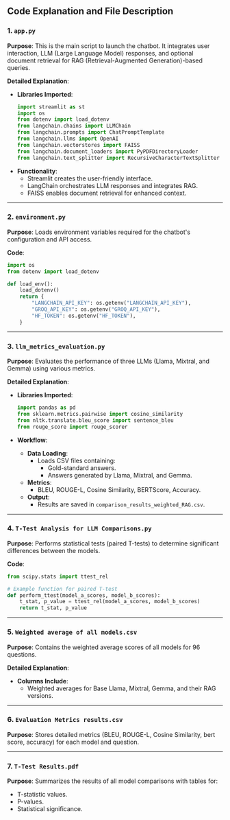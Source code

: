 
## Code Explanation and File Description

### 1. `app.py`
**Purpose**: This is the main script to launch the chatbot. It integrates user interaction, LLM (Large Language Model) responses, and optional document retrieval for RAG (Retrieval-Augmented Generation)-based queries.

**Detailed Explanation**:
- **Libraries Imported**:
  ```python
  import streamlit as st
  import os
  from dotenv import load_dotenv
  from langchain.chains import LLMChain
  from langchain.prompts import ChatPromptTemplate
  from langchain.llms import OpenAI
  from langchain.vectorstores import FAISS
  from langchain.document_loaders import PyPDFDirectoryLoader
  from langchain.text_splitter import RecursiveCharacterTextSplitter
  ```
- **Functionality**:
  - Streamlit creates the user-friendly interface.
  - LangChain orchestrates LLM responses and integrates RAG.
  - FAISS enables document retrieval for enhanced context.

---

### 2. `environment.py`
**Purpose**: Loads environment variables required for the chatbot's configuration and API access.

**Code**:
```python
import os
from dotenv import load_dotenv

def load_env():
    load_dotenv()
    return {
        "LANGCHAIN_API_KEY": os.getenv("LANGCHAIN_API_KEY"),
        "GROQ_API_KEY": os.getenv("GROQ_API_KEY"),
        "HF_TOKEN": os.getenv("HF_TOKEN"),
    }
```

---

### 3. `llm_metrics_evaluation.py`
**Purpose**: Evaluates the performance of three LLMs (Llama, Mixtral, and Gemma) using various metrics.

**Detailed Explanation**:
- **Libraries Imported**:
  ```python
  import pandas as pd
  from sklearn.metrics.pairwise import cosine_similarity
  from nltk.translate.bleu_score import sentence_bleu
  from rouge_score import rouge_scorer
  ```

- **Workflow**:
  - **Data Loading**:
    - Loads CSV files containing:
      - Gold-standard answers.
      - Answers generated by Llama, Mixtral, and Gemma.
  - **Metrics**:
    - BLEU, ROUGE-L, Cosine Similarity, BERTScore, Accuracy.
  - **Output**:
    - Results are saved in `comparison_results_weighted_RAG.csv`.

---

### 4. `T-Test Analysis for LLM Comparisons.py`
**Purpose**: Performs statistical tests (paired T-tests) to determine significant differences between the models.

**Code**:
```python
from scipy.stats import ttest_rel

# Example function for paired T-test
def perform_ttest(model_a_scores, model_b_scores):
    t_stat, p_value = ttest_rel(model_a_scores, model_b_scores)
    return t_stat, p_value
```

---

### 5. `Weighted average of all models.csv`
**Purpose**: Contains the weighted average scores of all models for 96 questions.

**Detailed Explanation**:
- **Columns Include**:
  - Weighted averages for Base Llama, Mixtral, Gemma, and their RAG versions.

---

### 6. `Evaluation Metrics results.csv`
**Purpose**: Stores detailed metrics (BLEU, ROUGE-L, Cosine Similarity, bert score, accuracy) for each model and question.

---

### 7. `T-Test Results.pdf`
**Purpose**: Summarizes the results of all model comparisons with tables for:
- T-statistic values.
- P-values.
- Statistical significance.
